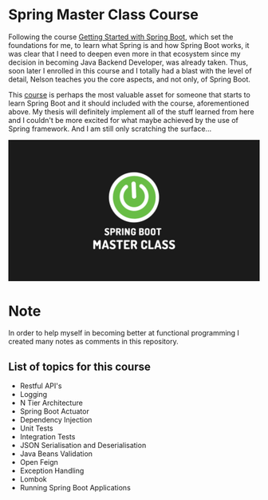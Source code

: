 # Spring Master Class Course

Following the course [Getting Started with Spring Boot](https://amigoscode.com/p/spring-boot), which set the foundations for me, to learn what Spring is and how Spring Boot works, it was clear that I need to deepen even more in that ecosystem since my decision in becoming Java Backend Developer, was already taken. Thus, soon later I enrolled in this course and I totally had a blast with the level of detail, Nelson teaches you the core aspects, and not only, of Spring Boot.

This [course](https://amigoscode.com/p/spring-boot-master-class) is perhaps the most valuable asset for someone that starts to learn Spring Boot and it should included with the course, aforementioned above. My thesis will definitely implement all of the stuff learned from here and I couldn't be more excited for what maybe achieved by the use of Spring framework. And I am still only scratching the surface...

![cover](https://github.com/Andreas-Kreouzos/Spring-Master-Class-Course/blob/main/Spring%20Boot%20Master%20Class%20Front%20Cover.png)

# Note
In order to help myself in becoming better at functional programming I created many notes as comments in this repository.

## List of topics for this course
- Restful API's
- Logging
- N Tier Architecture
- Spring Boot Actuator
- Dependency Injection
- Unit Tests
- Integration Tests
- JSON Serialisation and Deserialisation
- Java Beans Validation
- Open Feign
- Exception Handling
- Lombok
- Running Spring Boot Applications
